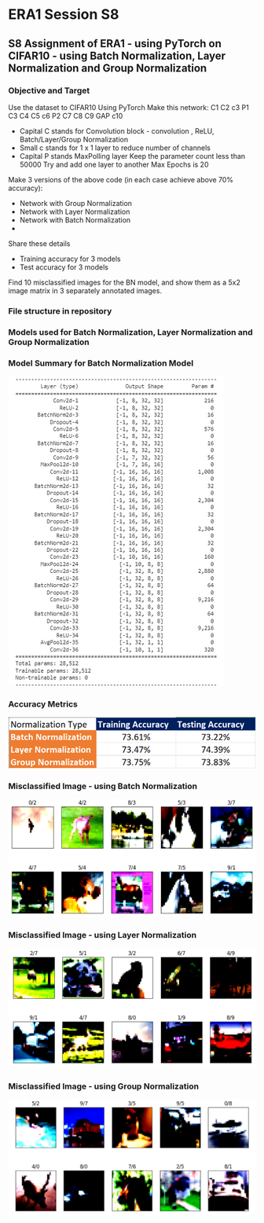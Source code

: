 # ERA1 Session S8
## S8 Assignment of ERA1 - using PyTorch on CIFAR10 - using Batch Normalization, Layer Normalization and Group Normalization

### Objective and Target

Use the dataset to CIFAR10
Using PyTorch Make this network:
C1 C2 c3 P1 C3 C4 C5 c6 P2 C7 C8 C9 GAP c10  
  - Capital C stands for Convolution block - convolution , ReLU, Batch/Layer/Group Normalization
  - Small c stands for 1 x 1 layer to reduce number of channels
  - Capital P stands MaxPolling layer
Keep the parameter count less than 50000
Try and add one layer to another
Max Epochs is 20

Make 3 versions of the above code (in each case achieve above 70% accuracy):
  - Network with Group Normalization
  - Network with Layer Normalization
  - Network with Batch Normalization
  - 
Share these details
  - Training accuracy for 3 models
  - Test accuracy for 3 models
    
Find 10 misclassified images for the BN model, and show them as a 5x2 image matrix in 3 separately annotated images. 

### File structure in repository

### Models used for Batch Normalization, Layer Normalization and Group Normalization

### Model Summary for Batch Normalization Model

![image](https://github.com/paulsamir2010/ERA1_S8/blob/main/Model_Summary_BN.jpg)

### Accuracy Metrics

![image](https://github.com/paulsamir2010/ERA1_S8/blob/main/Accuracy_Metrics.png)

### Misclassified Image - using Batch Normalization

![image](https://github.com/paulsamir2010/ERA1_S8/blob/main/MisclassifiedBN.png)

### Misclassified Image - using Layer Normalization

![image](https://github.com/paulsamir2010/ERA1_S8/blob/main/MisclassifiedLN.png)

### Misclassified Image - using Group Normalization

![image](https://github.com/paulsamir2010/ERA1_S8/blob/main/MisclassifiedGN.png)

